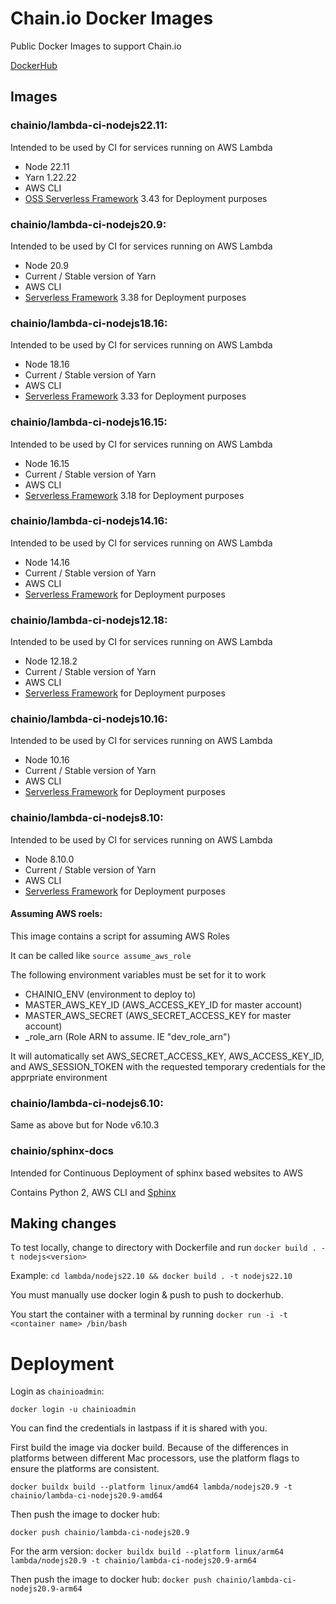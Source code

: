 # Chain.io Docker Images

Public Docker Images to support Chain.io

[DockerHub](https://hub.docker.com/r/chainio)

## Images

### chainio/lambda-ci-nodejs22.11:

Intended to be used by CI for services running on AWS Lambda

- Node 22.11
- Yarn 1.22.22
- AWS CLI
- [OSS Serverless Framework](https://github.com/oss-serverless/serverless) 3.43 for Deployment purposes

### chainio/lambda-ci-nodejs20.9:

Intended to be used by CI for services running on AWS Lambda

- Node 20.9
- Current / Stable version of Yarn
- AWS CLI
- [Serverless Framework](https://serverless.com/) 3.38 for Deployment purposes

### chainio/lambda-ci-nodejs18.16:

Intended to be used by CI for services running on AWS Lambda

- Node 18.16
- Current / Stable version of Yarn
- AWS CLI
- [Serverless Framework](https://serverless.com/) 3.33 for Deployment purposes

### chainio/lambda-ci-nodejs16.15:

Intended to be used by CI for services running on AWS Lambda

- Node 16.15
- Current / Stable version of Yarn
- AWS CLI
- [Serverless Framework](https://serverless.com/) 3.18 for Deployment purposes

### chainio/lambda-ci-nodejs14.16:

Intended to be used by CI for services running on AWS Lambda

- Node 14.16
- Current / Stable version of Yarn
- AWS CLI
- [Serverless Framework](https://serverless.com/) for Deployment purposes

### chainio/lambda-ci-nodejs12.18:

Intended to be used by CI for services running on AWS Lambda

- Node 12.18.2
- Current / Stable version of Yarn
- AWS CLI
- [Serverless Framework](https://serverless.com/) for Deployment purposes

### chainio/lambda-ci-nodejs10.16:

Intended to be used by CI for services running on AWS Lambda

- Node 10.16
- Current / Stable version of Yarn
- AWS CLI
- [Serverless Framework](https://serverless.com/) for Deployment purposes


### chainio/lambda-ci-nodejs8.10:

Intended to be used by CI for services running on AWS Lambda

- Node 8.10.0
- Current / Stable version of Yarn
- AWS CLI
- [Serverless Framework](https://serverless.com/) for Deployment purposes

#### Assuming AWS roels:

This image contains a script for assuming AWS Roles

It can be called like `source assume_aws_role`

The following environment variables must be set for it to work

- CHAINIO_ENV (environment to deploy to)
- MASTER_AWS_KEY_ID (AWS_ACCESS_KEY_ID for master account)
- MASTER_AWS_SECRET (AWS_SECRET_ACCESS_KEY for master account)
- <environment>_role_arn (Role ARN to assume.  IE "dev_role_arn")

It will automatically set AWS_SECRET_ACCESS_KEY, AWS_ACCESS_KEY_ID, and AWS_SESSION_TOKEN with the requested temporary credentials for the apprpriate environment

### chainio/lambda-ci-nodejs6.10:

Same as above but for Node v6.10.3

### chainio/sphinx-docs

Intended for Continuous Deployment of sphinx based websites to AWS

Contains Python 2, AWS CLI and [Sphinx](http://www.sphinx-doc.org/en/stable/)

## Making changes

To test locally, change to directory with Dockerfile and run `docker build . -t nodejs<version>`

Example: `cd lambda/nodejs22.10 && docker build . -t nodejs22.10`

You must manually use docker login & push to push to dockerhub.

You start the container with a terminal by running `docker run -i -t <container name> /bin/bash`


# Deployment

Login as `chainioadmin`:

`docker login -u chainioadmin`

You can find the credentials in lastpass if it is shared with you.

First build the image via docker build.  Because of the differences in platforms between different
Mac processors, use the platform flags to ensure the platforms are consistent.

`docker buildx build --platform linux/amd64 lambda/nodejs20.9 -t chainio/lambda-ci-nodejs20.9-amd64`

Then push the image to docker hub:

`docker push chainio/lambda-ci-nodejs20.9`

For the arm version:
`docker buildx build --platform linux/arm64 lambda/nodejs20.9 -t chainio/lambda-ci-nodejs20.9-arm64`

Then push the image to docker hub:
`docker push chainio/lambda-ci-nodejs20.9-arm64`
